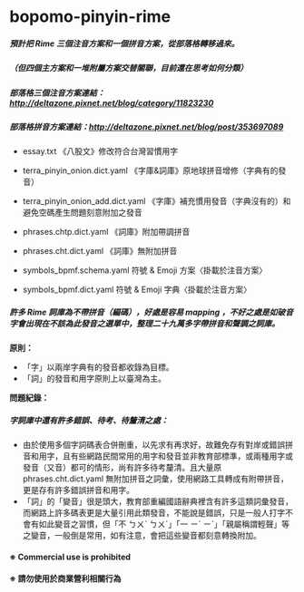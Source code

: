 # bopomo-pinyin-rime
##### 預計把 Rime 三個注音方案和一個拼音方案，從部落格轉移過來。
##### （但四個主方案和一堆附屬方案交替關聯，目前還在思考如何分類）
##### 部落格三個注音方案連結：http://deltazone.pixnet.net/blog/category/11823230
##### 部落格拼音方案連結：http://deltazone.pixnet.net/blog/post/353697089

- essay.txt 《八股文》修改符合台灣習慣用字

- terra_pinyin_onion.dict.yaml 《字庫&詞庫》原地球拼音增修（字典有的發音）
- terra_pinyin_onion_add.dict.yaml 《字庫》補充慣用發音（字典沒有的）和避免空碼產生問題刻意附加之發音
- phrases.chtp.dict.yaml 《詞庫》附加帶調拼音
- phrases.cht.dict.yaml 《詞庫》無附加拼音

- symbols_bpmf.schema.yaml  符號 & Emoji 方案〈掛載於注音方案〉
- symbols_bpmf.dict.yaml  符號 & Emoji 字典〈掛載於注音方案〉

##### 許多 Rime 詞庫為不帶拼音（編碼），好處是容易 mapping ，不好之處是如破音字會出現在不該為此發音之選單中，整理二十九萬多字帶拼音和聲調之詞庫。
**原則：**
- 「字」以兩岸字典有的發音都收錄為目標。
- 「詞」的發音和用字原則上以臺灣為主。

**問題紀錄：**
##### 字詞庫中還有許多錯誤、待考、待釐清之處：
- 由於使用多個字詞碼表合併刪重，以先求有再求好，故難免存有對岸或錯誤拼音和用字，且有些網路民間常用的用字和發音並非教育部標準，或兩種用字或發音（又音）都可的情形，尚有許多待考釐清。且大量原 phrases.cht.dict.yaml 無附加拼音之詞彙，使用網路工具轉成有附帶拼音，更是存有許多錯誤拼音和用字。
- 「詞」的「變音」很是頭大，教育部重編國語辭典裡含有許多這類詞彙發音，而網路上許多碼表更是大量引用此類發音，不能說是錯誤，只是一般人打字不會有如此變音之習慣，但「不 ㄅㄨˋ ㄅㄨˊ」「一 ㄧˊ ㄧˋ」「親屬稱謂輕聲」等之變音，一般倒是常用，如有注意，會把這些變音都刻意轉換附加。

#### ※ Commercial use is prohibited
#### ※ 請勿使用於商業營利相關行為
